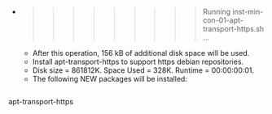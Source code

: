 * >>>>>>>>> Running inst-min-con-01-apt-transport-https.sh ...
  * After this operation, 156 kB of additional disk space will be used.
  * Install apt-transport-https to support https debian repositories.
  * Disk size = 861812K. Space Used = 328K. Runtime = 00:00:00:01.
  * The following NEW packages will be installed:
  ```bash
apt-transport-https
  ```
